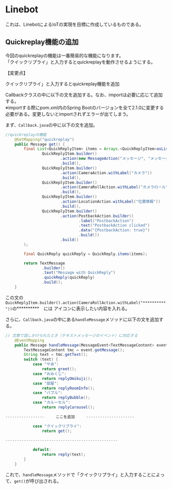 # Linebot
これは、LinebotによるIoTの実現を目標に作成しているものである。
## Quickreplay機能の追加

今回のquickreplayの機能は一番簡易的な機能になります。  
「クイックリプライ」と入力するとquickreplayを動作させるようにする。　　

【変更点】  

クイックリプライ」と入力するとquickreplay機能を追加　　

Callbackクラスの中に以下の文を追加する。なお、importは必要に応じて追加する。  
※importする際にpom.xml内のSpring Bootのバージョンを全て2.1.0に変更する必要がある。変更しないとimportされずエラーが出てしまう。

まず、`Callback.java`の中に以下の文を追加。

```java:Callback.java
//quickreplayの機能
    @GetMapping("quickreplay")
    public Message get() {
        final List<QuickReplyItem> items = Arrays.<QuickReplyItem>asList(
                QuickReplyItem.builder()
                        .action(new MessageAction("メッセージ", "メッセージ"))
                        .build(),
                QuickReplyItem.builder()
                        .action(CameraAction.withLabel("カメラ"))
                        .build(),
                QuickReplyItem.builder()
                        .action(CameraRollAction.withLabel("カメラロール"))
                        .build(),
                QuickReplyItem.builder()
                        .action(LocationAction.withLabel("位置情報"))
                        .build(),
                QuickReplyItem.builder()
                        .action(PostbackAction.builder()
                                .label("PostbackAction")
                                .text("PostbackAction clicked")
                                .data("{PostbackAction: true}")
                                .build())
                        .build()
        );

        final QuickReply quickReply = QuickReply.items(items);

        return TextMessage
                .builder()
                .text("Message with QuickReply")
                .quickReply(quickReply)
                .build();
    }
```
この文の`QuickReplyItem.builder().action(CameraRollAction.withLabel("**********"))`の**********　には
アイコンに表示したい内容を入れる。

さらに、`Callback.java`の中にある`handleMessage`メソッドに以下の文を追加する。
```java:Callback.java
// 文章で話しかけられたとき（テキストメッセージのイベント）に対応する
    @EventMapping
    public Message handleMessage(MessageEvent<TextMessageContent> event) {
        TextMessageContent tmc = event.getMessage();
        String text = tmc.getText();
        switch (text) {
            case "やあ":
                return greet();
            case "おみくじ":
                return replyOmikuji();
            case "部屋":
                return replyRoomInfo();
            case "バブル":
                return replyBubble();
            case "カルーセル":
                return replyCarousel();
                
-----------------　　　ここを追加　　　---------------------

            case "クイックリプライ":
                return get();
                
-------------------------------------------------

            default:
                return reply(text);
        }
    }
```

これで、`handleMessage`メソッドで「クイックリプライ」と入力することによって、`get()`が呼び出される。　　
